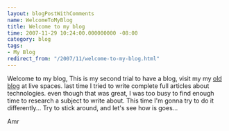 ```yaml
---
layout: blogPostWithComments
name: WelcomeToMyBlog
title: Welcome to my blog
time: 2007-11-29 10:24:00.000000000 -08:00
category: blog
tags:
- My Blog
redirect_from: "/2007/11/welcome-to-my-blog.html"
---
```

Welcome to my blog,
This is my second trial to have a blog, visit my my [old blog](http://amrgis.spaces.live.com/) at live spaces. last time I tried to write complete full articles about technologies. even though that was great, I was too busy to find enough time to research a subject to write about. This time I'm gonna try to do it differently...
Try to stick around, and let's see how is goes...

Amr
